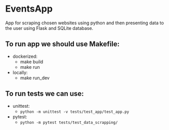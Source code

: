 # EventsApp
App for scraping chosen websites using python and then presenting data to the user using Flask and SQLite database.

## To run app we should use Makefile:
- dockerized: 
	- make build
	- make run  
- locally:
	- make run_dev
	
## To run tests we can use:
- unittest:
	- `python -m unittest -v tests/test_app/test_app.py`
- pytest:
	- `python -m pytest tests/test_data_scrapping/`

